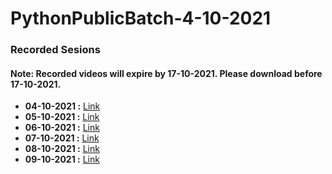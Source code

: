 # PythonPublicBatch-4-10-2021
### Recorded Sesions
#### Note: Recorded videos will expire by 17-10-2021. Please download before 17-10-2021.
- **04-10-2021 :** [Link](https://transcripts.gotomeeting.com/#/s/f8994e579a4077b0fc385b34a685dc60a73432461ca22b15d34d8333b69e350b)
- **05-10-2021 :** [Link](https://transcripts.gotomeeting.com/#/s/d8a0593a028cccb5fac8ff8e8577f1dc5a91d7090d198bc2b2435196930235c4)
- **06-10-2021 :** [Link](https://transcripts.gotomeeting.com/#/s/8ec33b28fb44477e609d0cf46545334520988a759c831d7258dbdcf178292e84)
- **07-10-2021 :** [Link](https://transcripts.gotomeeting.com/#/s/03c41b18527e5b954091a0eb29948a9c7606a3ae8b743845210ab291e2726ae6)
- **08-10-2021 :** [Link](https://transcripts.gotomeeting.com/#/s/57aab5bbbedced20e7791726fd8ea6ea329d72878c105f8211a480165dc64803)
- **09-10-2021 :** [Link](https://transcripts.gotomeeting.com/#/s/cc0872eb0233aa58b08cd5669a091f23e5f60f1d9ec38b1add637dfffa7b6d53)

